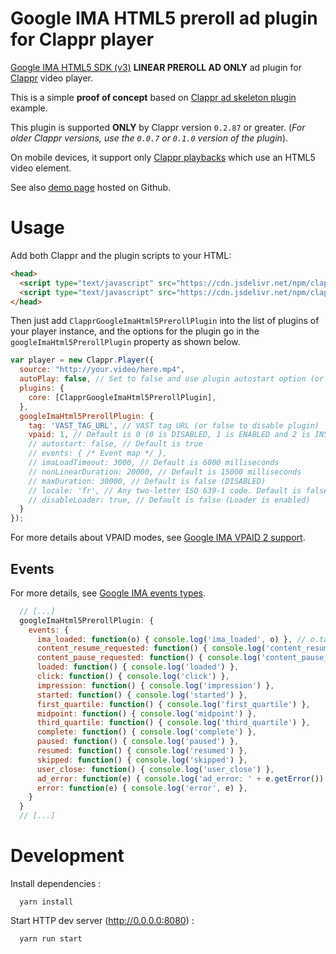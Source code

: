 # Google IMA HTML5 preroll ad plugin for Clappr player

[Google IMA HTML5 SDK (v3)](https://developers.google.com/interactive-media-ads/docs/sdks/html5/quickstart) __LINEAR PREROLL AD ONLY__ ad plugin for [Clappr](https://github.com/clappr/clappr) video player.

This is a simple __proof of concept__ based on [Clappr ad skeleton plugin](https://github.com/kslimani/clappr-html5-preroll-skeleton-plugin) example.

This plugin is supported __ONLY__ by Clappr version `0.2.87` or greater. (_For older Clappr versions, use the `0.0.7` or `0.1.0` version of the plugin_).

On mobile devices, it support only [Clappr playbacks](https://github.com/clappr/clappr/tree/master/src/playbacks) which use an HTML5 video element.

See also [demo page](https://kslimani.github.io/clappr-google-ima-html5-preroll/) hosted on Github.

# Usage

Add both Clappr and the plugin scripts to your HTML:

```html
<head>
  <script type="text/javascript" src="https://cdn.jsdelivr.net/npm/clappr@latest/dist/clappr.min.js"></script>
  <script type="text/javascript" src="https://cdn.jsdelivr.net/npm/clappr-google-ima-html5-preroll-plugin@latest/dist/clappr-google-ima-html5-preroll-plugin.min.js"></script><!-- yes, that's a long name ;-) -->
</head>
```

Then just add `ClapprGoogleImaHtml5PrerollPlugin` into the list of plugins of your player instance, and the options for the plugin go in the `googleImaHtml5PrerollPlugin` property as shown below.

```javascript
var player = new Clappr.Player({
  source: "http://your.video/here.mp4",
  autoPlay: false, // Set to false and use plugin autostart option (or set to true if tag is false)
  plugins: {
    core: [ClapprGoogleImaHtml5PrerollPlugin],
  },
  googleImaHtml5PrerollPlugin: {
    tag: 'VAST_TAG_URL', // VAST tag URL (or false to disable plugin)
    vpaid: 1, // Default is 0 (0 is DISABLED, 1 is ENABLED and 2 is INSECURE)
    // autostart: false, // Default is true
    // events: { /* Event map */ },
    // imaLoadTimeout: 3000, // Default is 6000 milliseconds
    // nonLinearDuration: 20000, // Default is 15000 milliseconds
    // maxDuration: 30000, // Default is false (DISABLED)
    // locale: 'fr', // Any two-letter ISO 639-1 code. Default is false (Do not setup)
    // disableLoader: true, // Default is false (Loader is enabled)
  }
});
```

For more details about VPAID modes, see [Google IMA VPAID 2 support](https://developers.google.com/interactive-media-ads/docs/sdks/html5/vpaid2js#enabling).

## Events

For more details, see [Google IMA events types](https://developers.google.com/interactive-media-ads/docs/sdks/html5/v3/apis#values_3).

```javascript
  // [...]
  googleImaHtml5PrerollPlugin: {
    events: {
      ima_loaded: function(o) { console.log('ima_loaded', o) }, // o.target is plugin instance and o.ima is google.ima object
      content_resume_requested: function() { console.log('content_resume_requested') },
      content_pause_requested: function() { console.log('content_pause_requested') },
      loaded: function() { console.log('loaded') },
      click: function() { console.log('click') },
      impression: function() { console.log('impression') },
      started: function() { console.log('started') },
      first_quartile: function() { console.log('first_quartile') },
      midpoint: function() { console.log('midpoint') },
      third_quartile: function() { console.log('third_quartile') },
      complete: function() { console.log('complete') },
      paused: function() { console.log('paused') },
      resumed: function() { console.log('resumed') },
      skipped: function() { console.log('skipped') },
      user_close: function() { console.log('user_close') },
      ad_error: function(e) { console.log('ad_error: ' + e.getError()) }, // AdErrorEvent
      error: function(e) { console.log('error', e) },
    }
  }
  // [...]
```

# Development

Install dependencies :

```shell
  yarn install
```

Start HTTP dev server (http://0.0.0.0:8080) :

```shell
  yarn run start
```
